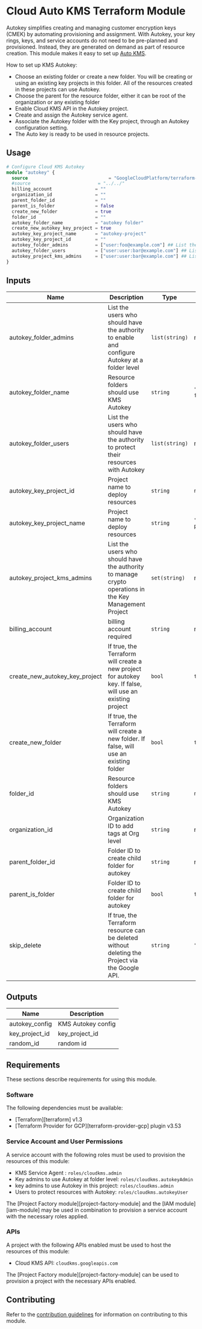 # Cloud Auto KMS Terraform Module
Autokey simplifies creating and managing customer encryption keys (CMEK) by automating provisioning and assignment.  With Autokey, your key rings, keys, and service accounts do not need to be pre-planned and provisioned. Instead, they are generated on demand as part of resource creation. This module makes it easy to set up [Auto KMS](https://cloud.google.com/kms/docs/autokey-overview).

How to set up KMS Autokey:
- Choose an existing folder or create a new  folder.  You will be creating or using an existing key projects in this folder.  All of the resources created in these projects can use Autokey.
- Choose the parent for the resource folder, either it can be root of the organization or any existing folder
- Enable Cloud KMS API in the Autokey project.
- Create and assign the Autokey service agent. 
- Associate the Autokey folder with the Key project, through an Autokey configuration setting.
- The Auto key is ready to be used in resource projects.

##  Usage

```tf
# Configure Cloud KMS Autokey
module "autokey" {
  source                              = "GoogleCloudPlatform/terraform-google-autokey"
  #source                         = "../../"
  billing_account                = ""
  organization_id                = ""
  parent_folder_id               = ""                                       # update folder_id
  parent_is_folder               = false                                    ## set to 'false' to use org as parent
  create_new_folder              = true                                     ## set to false to use existing folder
  folder_id                      = ""                                       ## provide folder_id if using existing folder
  autokey_folder_name            = "autokey folder"                         ## applicable only if creating new folder, otherwise declare null
  create_new_autokey_key_project = true                                     ## set to false to use existing project
  autokey_key_project_name       = "autokey-project"                        ## must be 6 to 30 letters, digits, hyphens and start with a letter.; applicable only if creating new folder, otherwise declare null
  autokey_key_project_id         = ""                                       ## update if using existing project
  autokey_folder_admins          = ["user:foo@example.com"] ## List the users who should have the authority to enable and configure Autokey at a folder level;  example user listing ["user:foo@example.com", "user:bar@example.com"]
  autokey_folder_users           = ["user:user:bar@example.com"] ## List the users who should have the authority to protect their resources with Autokey;  example user listing ["user:foo@example.com", "user:bar@example.com"]
  autokey_project_kms_admins     = ["user:user:bar@example.com"] ## List the users who should have the authority to manage crypto operations in the Key Management Project; example user listing ["user:foo@example.com", "user:bar@example.com"]
}

```

<!-- BEGINNING OF PRE-COMMIT-TERRAFORM DOCS HOOK -->
## Inputs

| Name | Description | Type | Default | Required |
|------|-------------|------|---------|:--------:|
| autokey\_folder\_admins | List the users who should have the authority to enable and configure Autokey at a folder level | `list(string)` | n/a | yes |
| autokey\_folder\_name | Resource folders should use KMS Autokey | `string` | `"autokey folder"` | no |
| autokey\_folder\_users | List the users who should have the authority to protect their resources with Autokey | `list(string)` | n/a | yes |
| autokey\_key\_project\_id | Project name to deploy resources | `string` | `null` | no |
| autokey\_key\_project\_name | Project name to deploy resources | `string` | `"autokey-project"` | no |
| autokey\_project\_kms\_admins | List the users who should have the authority to manage crypto operations in the Key Management Project | `set(string)` | n/a | yes |
| billing\_account | billing account required | `string` | n/a | yes |
| create\_new\_autokey\_key\_project | If true, the Terraform will create a new project for autokey key. If false, will use an existing project | `bool` | `true` | no |
| create\_new\_folder | If true, the Terraform will create a new folder. If false, will use an existing folder | `bool` | `true` | no |
| folder\_id | Resource folders should use KMS Autokey | `string` | `null` | no |
| organization\_id | Organization ID to add tags at Org level | `string` | n/a | yes |
| parent\_folder\_id | Folder ID to create child folder for autokey | `string` | n/a | yes |
| parent\_is\_folder | Folder ID to create child folder for autokey | `bool` | `true` | no |
| skip\_delete | If true, the Terraform resource can be deleted without deleting the Project via the Google API. | `string` | `"false"` | no |

## Outputs

| Name | Description |
|------|-------------|
| autokey\_config | KMS Autokey config |
| key\_project\_id | key\_project\_id |
| random\_id | random id |

<!-- END OF PRE-COMMIT-TERRAFORM DOCS HOOK -->

## Requirements

These sections describe requirements for using this module.

### Software

The following dependencies must be available:

- [Terraform][terraform] v1.3
- [Terraform Provider for GCP][terraform-provider-gcp] plugin v3.53

### Service Account and User Permissions

A service account with the following roles must be used to provision
the resources of this module:

- KMS Service Agent : `roles/cloudkms.admin`
- Key admins to use Autokey at folder level: `roles/cloudkms.autokeyAdmin`
- key admins to use Autokey in this project: `roles/cloudkms.admin`
- Users to protect resources with Autokey: `roles/cloudkms.autokeyUser`


The [Project Factory module][project-factory-module] and the
[IAM module][iam-module] may be used in combination to provision a
service account with the necessary roles applied.

### APIs

A project with the following APIs enabled must be used to host the
resources of this module:

- Cloud KMS API: `cloudkms.googleapis.com`

The [Project Factory module][project-factory-module] can be used to
provision a project with the necessary APIs enabled.

## Contributing

Refer to the [contribution guidelines](./CONTRIBUTING.md) for
information on contributing to this module.

